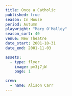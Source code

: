 ```yaml
---
title: Once a Catholic
published: true
season: In House
period: Autumn
playwright: "Mary O'Malley"
season_sort: 40
venue: New Theatre
date_start: 2001-10-31
date_end: 2001-11-03

assets:
  - type: flyer
    image: pm3j7jW
    page: 1

crew:
  - name: Alison Carr
---
```


